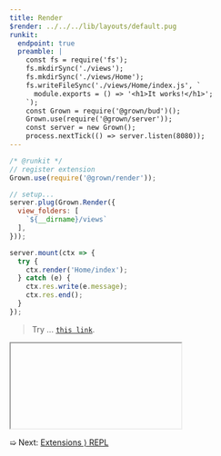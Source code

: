 ```yaml
---
title: Render
$render: ../../../lib/layouts/default.pug
runkit:
  endpoint: true
  preamble: |
    const fs = require('fs');
    fs.mkdirSync('./views');
    fs.mkdirSync('./views/Home');
    fs.writeFileSync('./views/Home/index.js', `
      module.exports = () => '<h1>It works!</h1>';
    `);
    const Grown = require('@grown/bud')();
    Grown.use(require('@grown/server'));
    const server = new Grown();
    process.nextTick(() => server.listen(8080));
---
```


```js
/* @runkit */
// register extension
Grown.use(require('@grown/render'));

// setup...
server.plug(Grown.Render({
  view_folders: [
    `${__dirname}/views`
  ],
}));

server.mount(ctx => {
  try {
    ctx.render('Home/index');
  } catch (e) {
    ctx.res.write(e.message);
    ctx.res.end();
  }
});
```

> Try ... [`this link`](/).

<iframe id="target" name="external"></iframe>

➯ Next: [Extensions &rangle; REPL](./docs/extensions/repl)
